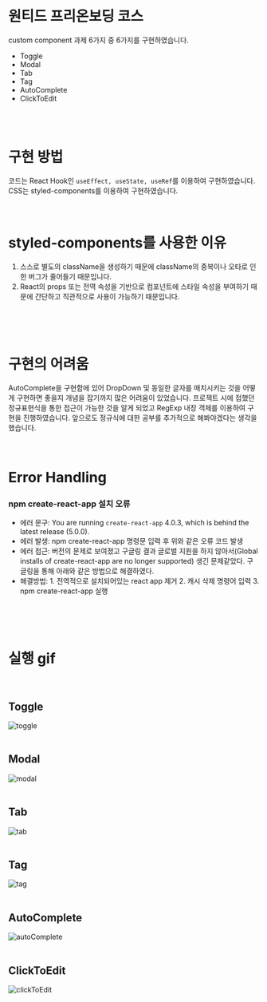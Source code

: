 # 원티드 프리온보딩 코스
custom component 과제 6가지 중 6가지를 구현하였습니다.

- Toggle
- Modal
- Tab
- Tag
- AutoComplete
- ClickToEdit
</br>
</br>

# 구현 방법
코드는 React Hook인 `useEffect, useState, useRef`를 이용하여 구현하였습니다.
CSS는 styled-components를 이용하여 구현하였습니다.
</br>
</br>
</br>

# styled-components를 사용한 이유
1. 스스로 별도의 className을 생성하기 때문에 className의 중복이나 오타로 인한 버그가 줄어들기 때문입니다.
2. React의 props 또는 전역 속성을 기반으로 컴포넌트에 스타일 속성을 부여하기 때문에 간단하고 직관적으로 사용이 가능하기 때문입니다.
</br>
</br>
</br>

# 구현의 어려움
AutoComplete을 구현함에 있어 DropDown 및 동일한 글자를 매치시키는 것을 어떻게 구현하면 좋을지 개념을 잡기까지 많은 어려움이 있었습니다. 
프로젝트 시에 접했던 정규표현식을 통한 접근이 가능한 것을 알게 되었고 RegExp 내장 객체를 이용하여 구현을 진행하였습니다. 
앞으로도 정규식에 대한 공부를 추가적으로 해봐야겠다는 생각을 했습니다.
</br>
</br>
</br>

# Error Handling
### npm create-react-app 설치 오류
- 에러 문구: You are running `create-react-app` 4.0.3, which is behind the latest release (5.0.0).
- 에러 발생: npm create-react-app 명령문 입력 후 위와 같은 오류 코드 발생
- 에러 접근: 버전의 문제로 보여졌고 구글링 결과 글로벌 지원을 하지 않아서(Global installs of create-react-app are no longer supported) 생긴 문제같았다. 구글링을 통해 아래와 같은 방법으로 해결하였다.
- 해결방법: 1. 전역적으로 설치되어있는 react app 제거 2. 캐시 삭제 명령어 입력 3. npm create-react-app 실행
</br>
</br>
</br>

# 실행 gif
</br>

## Toggle
![toggle](https://user-images.githubusercontent.com/87534763/153128844-dc63c299-0ce1-4e1d-adf0-f9c176f461db.gif)
</br>
</br>

## Modal
![modal](https://user-images.githubusercontent.com/87534763/153128947-30203fb9-a25f-49e5-89c1-47bbee7d13da.gif)
</br>
</br>

## Tab
![tab](https://user-images.githubusercontent.com/87534763/153128981-da21c3fe-7c40-482d-a1f7-640081a429da.gif)
</br>
</br>

## Tag
![tag](https://user-images.githubusercontent.com/87534763/153128998-43577635-719d-4bdc-a120-a46b67c1126b.gif)
</br>
</br>

## AutoComplete
![autoComplete](https://user-images.githubusercontent.com/87534763/153129029-d6f48dfe-2f6e-4611-a0f1-c84b90d31f93.gif)
</br>
</br>

## ClickToEdit
![clickToEdit](https://user-images.githubusercontent.com/87534763/153129089-b3c0622c-a04d-4ec9-98f6-97aa7fdecdd6.gif)

